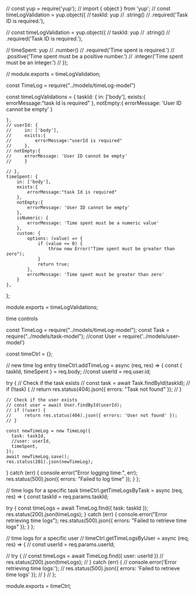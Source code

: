 // const yup = require('yup');
// import { object } from 'yup';
// const timeLogValidation = yup.object({
//     taskId: yup
//         .string()
//         .required('Task ID is required.'),


// const timeLogValidation = yup.object({
//     taskId: yup
//         .string()
//         .required('Task ID is required.'),

//     timeSpent: yup
//         .number()
//         .required('Time spent is required.')
//         .positive('Time spent must be a positive number.')
//         .integer('Time spent must be an integer.')
// });

// module.exports = timeLogValidation;


const TimeLog = require("../models/timeLog-model")

const timeLogValidations = {
    taskId: {
        in: ['body'],
        exists:{
            errorMessage:"task Id is required"
        },
    notEmpty:{
        errorMessage: 'User ID cannot be empty'
        }
        
    },
    // userId: {
    //     in: ['body'],
    //     exists:{
    //         errorMessage:"userId is required"
    //     },
    // notEmpty:{
    //     errorMessage: 'User ID cannot be empty'
    //     }
        
    // },
    timeSpent: {
        in: ['body'],
        exists:{
            errorMessage:"task Id is required"
        },
        notEmpty:{
            errorMessage: 'User ID cannot be empty'
        },
        isNumeric: {
            errorMessage: 'Time spent must be a numeric value'
        },
        custom: {
            options: (value) => {
                if (value <= 0) {
                    throw new Error("Time spent must be greater than zero");
                }
                return true;
            },
            errorMessage: 'Time spent must be greater than zero'
        }
    },
    
        
};

module.exports = timeLogValidations;


time controls 

const TimeLog = require("../models/timeLog-model");
const Task = require("../models/task-model");
//const User = require('../models/user-model')

const timeCtrl = {};

//  new time log entry
timeCtrl.addTimeLog = async (req, res) => {
  const { taskId, timeSpent } = req.body;
  //const userId = req.user.id;

  try {
    // Check if the task exists
    // const task = await Task.findById(taskId);
    // if (!task) {
    //   return res.status(404).json({ errors: "Task not found" });
    // }

    // Check if the user exists
    // const user = await User.findById(userId);
    // if (!user) {
    //     return res.status(404).json({ errors: 'User not found' });
    // }

    const newTimeLog = new TimeLog({
      task: taskId,
      //user: userId,
      timeSpent,
    });
    await newTimeLog.save();
    res.status(201).json(newTimeLog);
  } catch (err) {
    console.error("Error logging time:", err);
    res.status(500).json({ errors: "Failed to log time" });
  }
};

//  time logs for a specific task
timeCtrl.getTimeLogsByTask = async (req, res) => {
  const taskId = req.params.taskId;

  try {
    const timeLogs = await TimeLog.find({ task: taskId });
    res.status(200).json(timeLogs);
  } catch (err) {
    console.error("Error retrieving time logs");
    res.status(500).json({ errors: "Failed to retrieve time logs" });
  }
};

//  time logs for a specific user
// timeCtrl.getTimeLogsByUser = async (req, res) => {
//     const userId = req.params.userId;

//     try {
//         const timeLogs = await TimeLog.find({ user: userId })
//         res.status(200).json(timeLogs);
//     } catch (err) {
//         console.error('Error retrieving time logs:');
//         res.status(500).json({ errors: 'Failed to retrieve time logs' });
//     }
// };

module.exports = timeCtrl;
